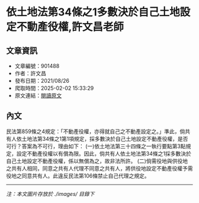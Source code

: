 # 依土地法第34條之1多數決於自己土地設定不動產役權,許文昌老師

## 文章資訊
- 文章編號：901488
- 作者：許文昌
- 發布日期：2021/08/26
- 爬取時間：2025-02-02 15:33:29
- 原文連結：[閱讀原文](https://real-estate.get.com.tw/Columns/detail.aspx?no=901488)

## 內文
民法第859條之4規定：「不動產役權，亦得就自己之不動產設定之。」準此，倘共有人依土地法第34條之1第1項規定，採多數決於自己土地設定不動產役權，是否可行？答案為不可行，理由如下：
(一)依土地法第三十四條之一執行要點第3點規定，設定不動產役權以有償為限。因此，倘共有人依土地法第34條之1採多數決於自己土地設定不動產役權，係以無償為之，故非法所許。
(二)倘需役地與供役地之共有人相同，同意之共有人代理不同意之共有人，將供役地設定不動產役權予需役地之同意共有人。此違反民法第106條禁止自己代理之規定。

---
*注：本文圖片存放於 ./images/ 目錄下*
